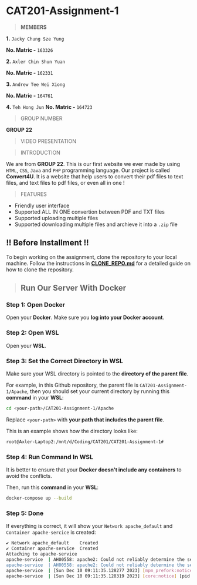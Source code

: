# CAT201-Assignment-1
> **MEMBERS**

**1.** `Jacky Chung Sze Yung`

**No. Matric -** `163326`

**2.** `Axler Chin Shun Yuan`

**No. Matric -** `162331`

**3.** `Andrew Tee Wei Xiong`

**No. Matric -** `164761`

**4.** `Teh Hong Jun`
**No. Matric -** `164723`

> GROUP NUMBER

**GROUP 22**

> VIDEO PRESENTATION


> INTRODUCTION

We are from **GROUP 22**. This is our first website we ever made by using  `HTML`, `CSS`, `Java` and `PHP` programming language. Our project is called **Convert4U**. It is a website that help users to convert their pdf files to text files, and text files to pdf files, or even all in one !

> FEATURES
- Friendly user interface
- Supported ALL IN ONE convertion between PDF and TXT files
- Supported uploading multiple files
- Supported downloading multiple files and archieve it into a `.zip` file

## !! Before Installment !!
To begin working on the assignment, clone the repository to your local machine. Follow the instructions in [**CLONE_REPO.md**](CLONE_REPO.md) for a detailed guide on how to clone the repository.

> ## Run Our Server With Docker
### Step 1: Open Docker

Open your **Docker**. Make sure you **log into your Docker account**.

### Step 2: Open WSL

Open your **WSL**.

### Step 3: Set the Correct Directory in WSL

Make sure your WSL directory is pointed to the **directory of the parent file**.

For example, in this Github repository, the parent file is `CAT201-Assignment-1/Apache`, then you should set your current directory by running this **command** in your **WSL**:
```bash
cd <your-path>/CAT201-Assignment-1/Apache
```
Replace `<your-path>` with **your path that includes the parent file**.

This is an example shows how the directory looks like:
```bash
root@Axler-Laptop2:/mnt/d/Coding/CAT201/CAT201-Assignment-1#
```

### Step 4: Run Command In WSL

It is better to ensure that your **Docker doesn't include any containers** to avoid the conflicts.

Then, run this **command** in your **WSL**:
```bash
docker-compose up --build
```

### Step 5: Done
If everything is correct, it will show your `Network apache_default` and `Container apache-sercice` is created:
```bash
✔ Network apache_default    Created                                                                                                   0.1s 
✔ Container apache-service  Created                                                                                                   0.9s 
Attaching to apache-service
apache-service  | AH00558: apache2: Could not reliably determine the server's fully qualified domain name, using 172.20.0.2. Set the 'ServerName' directive globally to suppress this message
apache-service  | AH00558: apache2: Could not reliably determine the server's fully qualified domain name, using 172.20.0.2. Set the 'ServerName' directive globally to suppress this message
apache-service  | [Sun Dec 10 09:11:35.128277 2023] [mpm_prefork:notice] [pid 1] AH00163: Apache/2.4.57 (Debian) PHP/8.3.0 configured -- resuming normal operations
apache-service  | [Sun Dec 10 09:11:35.128319 2023] [core:notice] [pid 1] AH00094: Command line: 'apache2 -D FOREGROUND'
```
